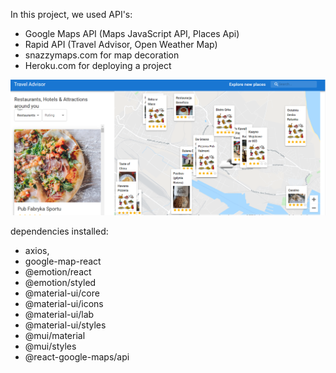 In this project, we used API's:

-   Google Maps API (Maps JavaScript API, Places Api)
-   Rapid API (Travel Advisor, Open Weather Map)
-   snazzymaps.com for map decoration
-   Heroku.com for deploying a project

![img.png](img.png)

dependencies installed:

-   axios,
-   google-map-react
-   @emotion/react
-   @emotion/styled
-   @material-ui/core
-   @material-ui/icons
-   @material-ui/lab
-   @material-ui/styles
-   @mui/material
-   @mui/styles
-   @react-google-maps/api
